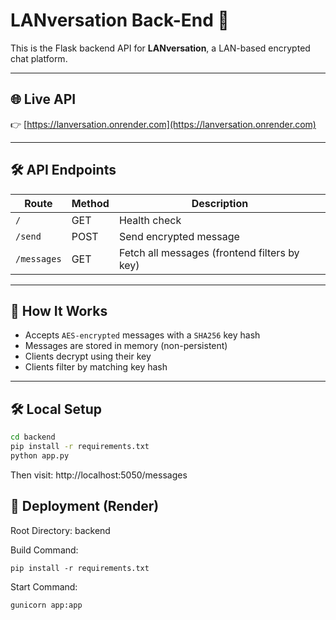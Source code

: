 # LANversation Back-End 🔐

This is the Flask backend API for **LANversation**, a LAN-based encrypted chat platform.

---

## 🌐 Live API

👉 [https://lanversation.onrender.com](https://lanversation.onrender.com)

---

## 🛠 API Endpoints

| Route         | Method | Description                     |
|---------------|--------|---------------------------------|
| `/`           | GET    | Health check                    |
| `/send`       | POST   | Send encrypted message          |
| `/messages`   | GET    | Fetch all messages (frontend filters by key) |

---

## 🧠 How It Works

- Accepts `AES-encrypted` messages with a `SHA256` key hash
- Messages are stored in memory (non-persistent)
- Clients decrypt using their key
- Clients filter by matching key hash

---

## 🛠 Local Setup

```bash
cd backend
pip install -r requirements.txt
python app.py
```

Then visit: http://localhost:5050/messages

## 🚀 Deployment (Render)
Root Directory: backend

Build Command:
```
pip install -r requirements.txt
```

Start Command:

```
gunicorn app:app
```

